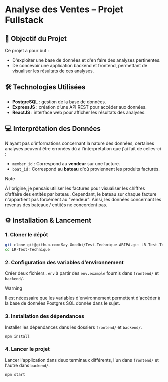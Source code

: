 # Analyse des Ventes – Projet Fullstack

## 🎯 Objectif du Projet

Ce projet a pour but :
- D'exploiter une base de données et d'en faire des analyses pertinentes.
- De concevoir une application backend et frontend, permettant de visualiser les résultats de ces analyses.

## 🛠️ Technologies Utilisées

- **PostgreSQL** : gestion de la base de données.
- **ExpressJS** : création d’une API REST pour accéder aux données.
- **ReactJS** : interface web pour afficher les résultats des analyses.

## 💻 Interprétation des Données
N'ayant pas d'informations concernant la nature des données,
certaines analyses peuvent être erronées dû à l'interprétation que j'ai fait de celles-ci :

- `member_id` : Correspond au **vendeur** sur une facture.
- `boat_id` : Correspond au **bateau** d'où proviennent les produits facturés.


> [!NOTE]
> À l'origine, je pensais utiliser les factures pour visualiser les chiffres d'affaire des entités par bateau. Cependant, le bateau sur chaque facture n'appartient pas forcément au "vendeur". 
> Ainsi, les données concernant les revenus des bateaux / entités ne concordent pas.


## ⚙️ Installation & Lancement

### 1. Cloner le dépôt

```bash
git clone git@github.com:Say-Goodbi/Test-Technique-ARIPA.git LR-Test-Technique
cd LR-Test-Technique
```

### 2. Configuration des variables d’environnement

Créer deux fichiers `.env` à partir des `env.example` fournis dans `frontend/` et `backend/`.


> [!WARNING]
> Il est nécessaire que les variables d'environnement permettent d'accéder à la base de données Postgres SQL donnée dans le sujet. 

### 3. Installation des dépendances

Installer les dépendances dans les dossiers `frontend/` et `backend/`.

```bash
npm install
```

### 4. Lancer le projet

Lancer l'application dans deux terminaux différents, l'un dans `frontend/` et l'autre dans `backend/`.

```bash
npm start
```
